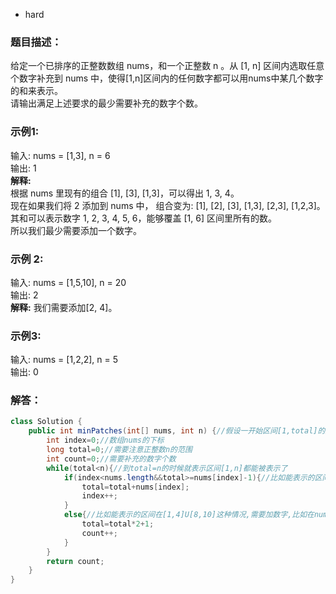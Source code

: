 * hard
### 题目描述：    
给定一个已排序的正整数数组 nums，和一个正整数 n 。从 [1, n] 区间内选取任意个数字补充到 nums 中，使得[1,n]区间内的任何数字都可以用nums中某几个数字的和来表示。     
请输出满足上述要求的最少需要补充的数字个数。    

### 示例1:     
输入: nums = [1,3], n = 6   
输出: 1    
**解释:**       
根据 nums 里现有的组合 [1], [3], [1,3]，可以得出 1, 3, 4。    
现在如果我们将 2 添加到 nums 中， 组合变为: [1], [2], [3], [1,3], [2,3], [1,2,3]。   
其和可以表示数字 1, 2, 3, 4, 5, 6，能够覆盖 [1, 6] 区间里所有的数。   
所以我们最少需要添加一个数字。    

### 示例 2:   
输入: nums = [1,5,10], n = 20   
输出: 2   
**解释:** 我们需要添加[2, 4]。   

### 示例3:    
输入: nums = [1,2,2], n = 5   
输出: 0     

### 解答：    
```java
class Solution {
    public int minPatches(int[] nums, int n) {//假设一开始区间[1,total]的数可以被表示，遇到nums[index]后，区间变为[1,total]U[nums[index],total+nums[index]],只需判断total与nums[index]大小关系即可！
        int index=0;//数组nums的下标
        long total=0;//需要注意正整数n的范围
        int count=0;//需要补充的数字个数
        while(total<n){//到total=n的时候就表示区间[1,n]都能被表示了
            if(index<nums.length&&total>=nums[index]-1){//比如能表示的区间在[1,4]U[5,7]这种情况,其实就是[1,7]都能被表示了
                total=total+nums[index];
                index++;
            }
            else{//比如能表示的区间在[1,4]U[8,10]这种情况,需要加数字,比如在nums[]中加入5,则[1,9]都能被表示
                total=total*2+1;
                count++;
            }
        }
        return count;
    }
}
```
